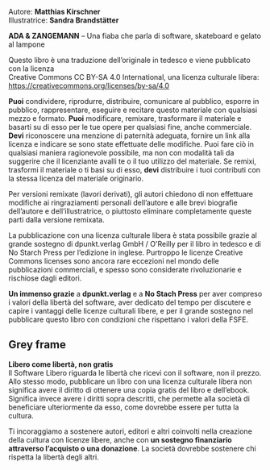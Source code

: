 <!--
SPDX-FileCopyrightText: 2021-2023 Matthias Kirschner

SPDX-License-Identifier: CC-BY-SA-4.0
-->
Autore: **Matthias Kirschner**\
Illustratrice: **Sandra Brandstätter**

**ADA & ZANGEMANN** – Una fiaba che parla di software, skateboard e gelato al lampone

Questo libro è una traduzione dell’originale in tedesco e viene pubblicato con la licenza\
Creative Commons CC BY-SA 4.0 International, una licenza culturale libera:\
https://creativecommons.org/licenses/by-sa/4.0


**Puoi** condividere, riprodurre, distribuire, comunicare al pubblico, esporre in pubblico, rappresentare, eseguire e recitare questo materiale con qualsiasi mezzo e formato. **Puoi** modificare, remixare, trasformare il materiale e basarti su di esso per le tue opere per qualsiasi fine, anche commerciale.\
**Devi** riconoscere una menzione di paternità adeguata, fornire un link alla licenza e indicare se sono state effettuate delle modifiche. Puoi fare ciò in qualsiasi maniera ragionevole possibile, ma non con modalità tali da suggerire che il licenziante avalli te o il tuo utilizzo del materiale. Se remixi, trasformi il materiale o ti basi su di esso, **devi** distribuire i tuoi contributi con la stessa licenza del materiale originario.

Per versioni remixate (lavori derivati), gli autori chiedono di non effettuare modifiche ai ringraziamenti personali dell’autore e alle brevi biografie dell’autore e dell’illustratrice, o piuttosto eliminare completamente queste parti dalla versione remixata.


La pubblicazione con una licenza culturale libera è stata possibile grazie al grande sostegno di dpunkt.verlag GmbH / O'Reilly per il libro in tedesco e di No Starch Press per l’edizione in inglese. Purtroppo le licenze Creative Commons licenses sono ancora rare eccezioni nel mondo delle pubblicazioni commerciali, e spesso sono considerate rivoluzionarie e rischiose dagli editori.

**Un immenso grazie** a **dpunkt.verlag** e a **No Stach Press** per aver compreso i valori della libertà del software, aver
dedicato del tempo per discutere e capire i vantaggi delle licenze culturali libere, e per il grande sostegno nel
pubblicare questo libro con condizioni che rispettano i valori della FSFE.

## Grey frame

**Libero come libertà, non gratis**\
Il Software Libero riguarda le libertà che ricevi con il software, non il prezzo. Allo stesso modo, pubblicare un libro con una licenza culturale libera non significa avere il diritto di ottenere una copia gratis del libro e dell’ebook. Significa invece avere i diritti sopra descritti, che permette alla società di beneficiare ulteriormente da esso, come dovrebbe essere per tutta la cultura.

Ti incoraggiamo a sostenere autori, editori e altri coinvolti nella creazione della cultura con licenze libere, anche con **un sostegno finanziario attraverso l’acquisto o una donazione**. La società dovrebbe sostenere chi rispetta la libertà degli altri.

